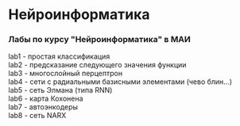 # Нейроинформатика
### Лабы по курсу "Нейроинформатика" в МАИ

lab1 - простая классификация  
lab2 - предсказание следующего значения функции  
lab3 - многослойный перцептрон  
lab4 - сети с радиальными базисными элементами (чево блин...)  
lab5 - сеть Элмана (типа RNN)  
lab6 - карта Кохонена  
lab7 - автоэнкодеры  
lab8 - сеть NARX  